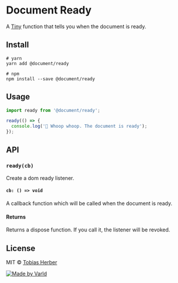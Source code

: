 # Document Ready

A [Tiny](https://bundlephobia.com/result?p=@document/ready) function that tells you when the document is ready.

## Install

```
# yarn
yarn add @document/ready

# npm
npm install --save @document/ready
```

## Usage

```typescript
import ready from '@document/ready';

ready(() => {
  console.log('🎉 Whoop whoop. The document is ready');
});
```

## API

### `ready(cb)`

Create a dom ready listener.

#### `cb: () => void`

A callback function which will be called when the document is ready.

#### Returns

Returns a dispose function. If you call it, the listener will be revoked.

## License

MIT © [Tobias Herber](https://github.com/herber)

[![Made by Varld](https://potato.varld.co/oss/badge.svg)](https://varld.co)
